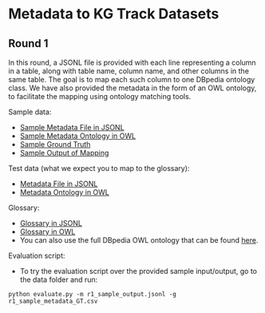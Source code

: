 # Metadata to KG Track Datasets

## Round 1

In this round, a JSONL file is provided with each line representing a column in a table, along with table name, column name, and other columns in the same table. The goal is to map each such column to one DBpedia ontology class. We have also provided the metadata in the form of an OWL ontology, to facilitate the mapping using ontology matching tools.

Sample data:
- [Sample Metadata File in JSONL](r1_sample_metadata.jsonl)
- [Sample Metadata Ontology in OWL](r1_sample_metadata.owl)
- [Sample Ground Truth](r1_sample_GT.csv)
- [Sample Output of Mapping](r1_sample_output.jsonl)

Test data (what we expect you to map to the glossary):
- [Metadata File in JSONL](r1_test_metadata.jsonl)
- [Metadata Ontology in OWL](r1_test_metadata.owl)

Glossary:
- [Glossary in JSONL](r1_glossary.jsonl)
- [Glossary in OWL](r1_glossary.owl)
- You can also use the full DBpedia OWL ontology that can be found [here](https://github.com/dbpedia/dbpedia/tree/master/ontology).

Evaluation script:
- To try the evaluation script over the provided sample input/output, go to the data folder and run:
```
python evaluate.py -m r1_sample_output.jsonl -g r1_sample_metadata_GT.csv
```

